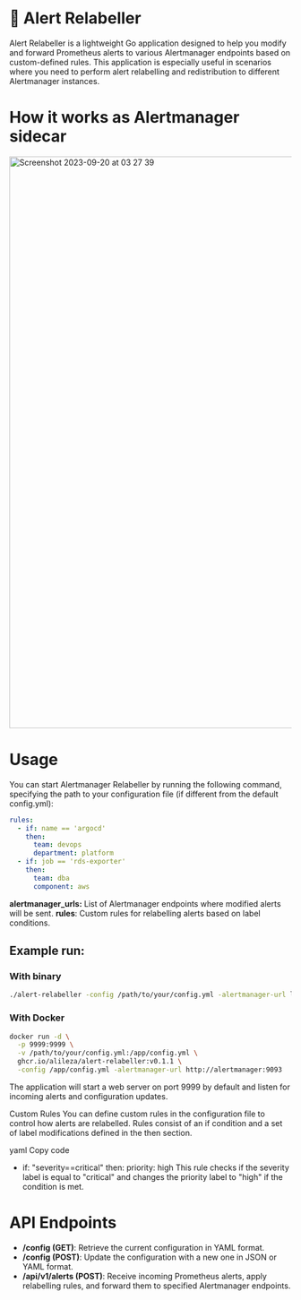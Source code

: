# 🚀 Alert Relabeller

Alert Relabeller is a lightweight Go application designed to help you modify and forward Prometheus alerts to various Alertmanager endpoints based on custom-defined rules. This application is especially useful in scenarios where you need to perform alert relabelling and redistribution to different Alertmanager instances.

# How it works as Alertmanager sidecar

<img width="1021" alt="Screenshot 2023-09-20 at 03 27 39" src="https://github.com/distrobeat/infrastructure/assets/1962129/ead035e0-d03b-4336-9bc1-9618fb04c741">


# Usage

You can start Alertmanager Relabeller by running the following command, specifying the path to your configuration file (if different from the default config.yml):

```yaml
rules:
  - if: name == 'argocd'
    then: 
      team: devops
      department: platform
  - if: job == 'rds-exporter'
    then: 
      team: dba
      component: aws
```


**alertmanager_urls:** List of Alertmanager endpoints where modified alerts will be sent.
**rules**: Custom rules for relabelling alerts based on label conditions.

## Example run:

### With binary

```sh
./alert-relabeller -config /path/to/your/config.yml -alertmanager-url localhost:9093 -port 9999
```

### With Docker

```sh
docker run -d \
  -p 9999:9999 \
  -v /path/to/your/config.yml:/app/config.yml \
  ghcr.io/alileza/alert-relabeller:v0.1.1 \
  -config /app/config.yml -alertmanager-url http://alertmanager:9093
```

The application will start a web server on port 9999 by default and listen for incoming alerts and configuration updates.

Custom Rules
You can define custom rules in the configuration file to control how alerts are relabelled. Rules consist of an if condition and a set of label modifications defined in the then section.


yaml
Copy code
- if: "severity==critical"
  then:
    priority: high
This rule checks if the severity label is equal to "critical" and changes the priority label to "high" if the condition is met.

# API Endpoints

- **/config (GET)**: Retrieve the current configuration in YAML format.
- **/config (POST)**: Update the configuration with a new one in JSON or YAML format.
- **/api/v1/alerts (POST)**: Receive incoming Prometheus alerts, apply relabelling rules, and forward them to specified Alertmanager endpoints.
